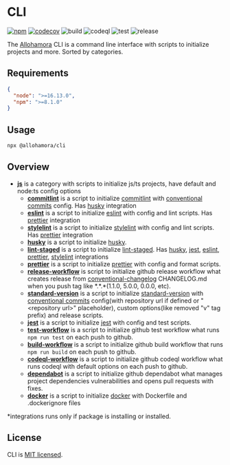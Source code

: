 # CLI

[![npm](https://img.shields.io/npm/v/@allohamora/cli)](https://www.npmjs.com/package/@allohamora/cli)
[![codecov](https://codecov.io/gh/allohamora/cli/branch/master/graph/badge.svg?token=XVDXR2RWTI)](https://codecov.io/gh/allohamora/cli)
![build](https://github.com/allohamora/cli/actions/workflows/build.yml/badge.svg)
![codeql](https://github.com/allohamora/cli/actions/workflows/codeql.yml/badge.svg)
![test](https://github.com/allohamora/cli/actions/workflows/test.yml/badge.svg)
![release](https://github.com/allohamora/cli/actions/workflows/release.yml/badge.svg)

The [Allohamora](https://github.com/allohamora) CLI is a command line interface with scripts to initialize projects and more. Sorted by categories.

## Requirements

```json
{
  "node": ">=16.13.0",
  "npm": ">=8.1.0"
}
```

## Usage

```bash
npx @allohamora/cli
```

## Overview

- [**js**](/src/categories/js/index.ts) is a category with scripts to initialize js/ts projects, have default and node:ts config options
  - [**commitlint**](/src/categories/js/commitlint) is a script to initialize [commitlint](https://github.com/conventional-changelog/commitlint) with [conventional commits](https://www.conventionalcommits.org/en/v1.0.0/) config. Has [husky](https://github.com/typicode/husky) integration
  - [**eslint**](/src/categories/js/eslint) is a script to initialize [eslint](https://github.com/eslint/eslint) with config and lint scripts. Has [prettier](https://github.com/prettier/prettier) integration
  - [**stylelint**](/src/categories/js/stylelint/) is a script to initialize [stylelint](https://github.com/stylelint/stylelint) with config and lint scripts. Has [prettier](https://github.com/prettier/prettier) integration
  - [**husky**](/src/categories/js/husky) is a script to initialize [husky](https://github.com/typicode/husky).
  - [**lint-staged**](/src/categories/js/lint-staged) is a script to initialize [lint-staged](https://github.com/okonet/lint-staged). Has [husky](https://github.com/typicode/husky), [jest](https://github.com/facebook/jest), [eslint](https://github.com/eslint/eslint), [prettier](https://github.com/prettier/prettier), [stylelint](https://github.com/stylelint/stylelint) integrations
  - [**prettier**](/src/categories/js/prettier) is a script to initialize [prettier](https://github.com/prettier/prettier) with config and format scripts.
  - [**release-workflow**](/src/categories/js/release-worflow) is script to initialize github release workflow what creates release from [conventional-changelog](https://github.com/conventional-changelog/conventional-changelog) CHANGELOG.md when you push tag like \*.\*.\*(1.1.0, 5.0.0, 0.0.0, etc).
  - [**standard-version**](/src/categories/js/standard-verstion) is a script to initialize [standard-version](https://github.com/conventional-changelog/standard-version) with [conventional commits](https://www.conventionalcommits.org/en/v1.0.0/) config(with repository url if defined or "\<repository url\>" placeholder), custom options(like removed "v" tag prefix) and release scripts.
  - [**jest**](/src/categories/js/jest) is a script to initialize [jest](https://github.com/facebook/jest) with config and test scripts.
  - [**test-workflow**](/src/categories/js/test-workflow.ts) is a script to initialize github test workflow what runs `npm run test` on each push to github.
  - [**build-workflow**](/src/categories/js/build-workflow) is a script to initialize github build workflow that runs `npm run build` on each push to github.
  - [**codeql-workflow**](/src/categories/js/codeql-workflow) is a script to initialize github codeql workflow what runs codeql with default options on each push to github.
  - [**dependabot**](src/categories/js/dependabot/) is a script to initialize github dependabot what manages project dependencies vulnerabilities and opens pull requests with fixes.
  - [**docker**](src/categories/js/docker/) is a script to initialize [docker](https://github.com/docker) with Dockerfile and .dockerignore files

\*integrations runs only if package is installing or installed.

## License

CLI is [MIT licensed](/LICENSE).
